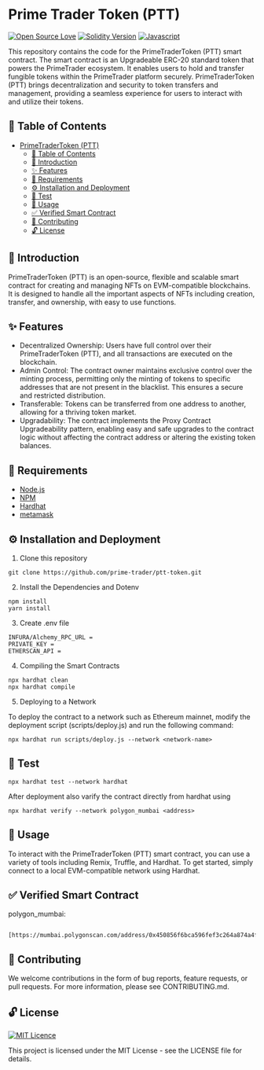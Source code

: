 # Prime Trader Token (PTT)
[![Open Source Love](https://badges.frapsoft.com/os/v2/open-source.svg?v=103)](https://github.com/ellerbrock/open-source-badges/)
[![Solidity Version](https://img.shields.io/badge/solidity-0.8.19-blueviolet)](https://solidity.readthedocs.io/en/v0.8.17/) 
[![Javascript](https://badges.frapsoft.com/javascript/code/javascript.svg?v=101)](https://github.com/ellerbrock/javascript-badges/)


This repository contains the code for the PrimeTraderToken (PTT) smart contract. The smart contract is an Upgradeable ERC-20 standard token that powers the PrimeTrader ecosystem. It enables users to hold and transfer fungible tokens within the PrimeTrader platform securely. PrimeTraderToken (PTT) brings decentralization and security to token transfers and management, providing a seamless experience for users to interact with and utilize their tokens.

##  🧭 Table of Contents
- [PrimeTraderToken (PTT)](#PrimeTraderToken (PTT))
  - [🧭 Table of Contents](#-table-of-contents)
  - [👋 Introduction](#-introduction)
  - [✨️ Features](#️-features)
  - [📜 Requirements](#-requirements)
  - [⚙️ Installation and Deployment](#️-installation-and-deployment)
  - [🚀 Test](#-test)
  - [🔧 Usage](#-usage)
  - [✅ Verified Smart Contract](#-verified-smart-contract)
  - [👥 Contributing](#-contributing)
  - [🔓 License](#-license)

## 👋 Introduction

PrimeTraderToken (PTT) is an open-source, flexible and scalable smart contract for creating and managing NFTs on EVM-compatible blockchains. It is designed to handle all the important aspects of NFTs including creation, transfer, and ownership, with easy to use functions.

## ✨️ Features

- Decentralized Ownership: Users have full control over their PrimeTraderToken (PTT), and all transactions are executed on the blockchain.
- Admin Control: The contract owner maintains exclusive control over the minting process, permitting only the minting of tokens to specific addresses that are not present in the blacklist. This ensures a secure and restricted distribution.
- Transferable: Tokens can be transferred from one address to another, allowing for a thriving token market.
- Upgradability: The contract implements the Proxy Contract Upgradeability pattern, enabling easy and safe upgrades to the contract logic without affecting the contract address or altering the existing token balances.


## 📜 Requirements

- [Node.js](https://nodejs.org/en/)
- [NPM](https://www.npmjs.com/)
- [Hardhat](https://hardhat.org/)
- [metamask](https://metamask.io/)

## ⚙️ Installation and Deployment

1. Clone this repository
   
```shell
git clone https://github.com/prime-trader/ptt-token.git
```

2. Install the Dependencies and Dotenv

```shell
npm install
yarn install
```

3. Create .env file

```shell
INFURA/Alchemy_RPC_URL = 
PRIVATE_KEY = 
ETHERSCAN_API =

```

4. Compiling the Smart Contracts

```shell
npx hardhat clean
npx hardhat compile
```


5. Deploying to a Network

To deploy the contract to a network such as Ethereum mainnet, modify the deployment script (scripts/deploy.js) and run the following command:

```shell
npx hardhat run scripts/deploy.js --network <network-name>
```

## 🚀 Test

```shell
npx hardhat test --network hardhat
```
After deployment also varify the contract directly from hardhat using 

```shell
npx hardhat verify --network polygon_mumbai <address> 
```

## 🔧 Usage

To interact with the PrimeTraderToken (PTT) smart contract, you can use a variety of tools including Remix, Truffle, and Hardhat. To get started, simply connect to a local EVM-compatible network using Hardhat.

## ✅ Verified Smart Contract

polygon_mumbai:
```shell

[https://mumbai.polygonscan.com/address/0x450856f6bca596fef3c264a874a4f75acb4ec1c4#code]

```

## 👥 Contributing

We welcome contributions in the form of bug reports, feature requests, or pull requests. For more information, please see CONTRIBUTING.md.

## 🔓 License
[![MIT Licence](https://badges.frapsoft.com/os/mit/mit.svg?v=103)](https://opensource.org/licenses/mit-license.php)

This project is licensed under the MIT License - see the LICENSE file for details.
